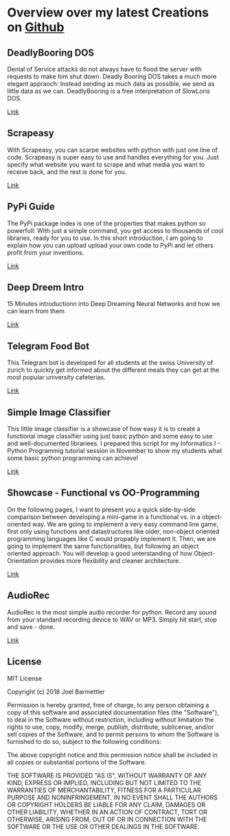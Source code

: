 # Overview over my latest Creations on [Github](https://www.github.com/joelbarmettlerUZH/)

## DeadlyBooring DOS
Denial of Service attacks do not always have to flood the server with requests to make him shut down. Deadly Booring DOS takes a much more elegant appraoch: Instead sending as much data as possible, we send as little data as we can. DeadlyBooring is a free interpretation of SlowLoris DOS.

[Link](https://joelbarmettleruzh.github.io/DeadlyBooring_DOS/)

## Scrapeasy
With Scrapeasy, you can scarpe websites with python with just one line of code. Scrapeasy is super easy to use and handles everything for you. Just specify what website you want to scrape and what media you want to receive back, and the rest is done for you.

[Link](https://joelbarmettleruzh.github.io/Scrapeasy/)

## PyPi Guide
The PyPi package index is one of the properties that makes python so powerfull: With just a simple command, you get access to thousands of cool libraries, ready for you to use. In this short introduction, I am going to explain how you can upload upload your own code to PyPi and let others profit from your inventions. 

[Link](https://joelbarmettleruzh.github.io/PyPi_Guide/)

## Deep Dreem Intro
15 Minutes introductionn into Deep Dreaming Neural Networks and how we can learn from them 

[Link](https://joelbarmettleruzh.github.io/DeepDream_Intro/)

## Telegram Food Bot
This Telegram bot is developed for all students at the swiss University of zurich to quickly get informed about the different meals they can get at the most popular university cafeterias.

[Link](https://joelbarmettleruzh.github.io/Telegram_FoodBot)

## Simple Image Classifier

This little image classifier is a showcase of how easy it is to create a functional image classifier using just basic python and some easy to use and well-documented librariees. I prepared this script for my Informatics I - Python Programmig tutorial session in November to show my students what some basic python programming can achieve!

[Link](https://joelbarmettleruzh.github.io/Simplest_Image_Classifier/)

## Showcase - Functional vs OO-Programming
On the following pages, I want to present you a quick side-by-side comparison between developing a mini-game in a functional vs. in a object-oriented way. We are going to implement a very easy command line game, first only using functions and datastructures like older, non-object oriented programming languages like C would propably implement it. Then, we are going to implement the same functionalities, but following an object oriented approach. You will develop a good unterstanding of how Object-Orientation provides more flexibility and cleaner architecture.

[Link](https://joelbarmettleruzh.github.io/Functional_vs_OOP_Showcase/)

## AudioRec
AudioRec is the most simple audio recorder for python. Record any sound from your standard recording device to WAV or MP3. Simply hit start, stop and save - done.

[Link](https://joelbarmettleruzh.github.io/AudioRec)

License
----

MIT License

Copyright (c) 2018 Joel Barmettler

Permission is hereby granted, free of charge, to any person obtaining a copy
of this software and associated documentation files (the "Software"), to deal
in the Software without restriction, including without limitation the rights
to use, copy, modify, merge, publish, distribute, sublicense, and/or sell
copies of the Software, and to permit persons to whom the Software is
furnished to do so, subject to the following conditions:

The above copyright notice and this permission notice shall be included in all
copies or substantial portions of the Software.

THE SOFTWARE IS PROVIDED "AS IS", WITHOUT WARRANTY OF ANY KIND, EXPRESS OR
IMPLIED, INCLUDING BUT NOT LIMITED TO THE WARRANTIES OF MERCHANTABILITY,
FITNESS FOR A PARTICULAR PURPOSE AND NONINFRINGEMENT. IN NO EVENT SHALL THE
AUTHORS OR COPYRIGHT HOLDERS BE LIABLE FOR ANY CLAIM, DAMAGES OR OTHER
LIABILITY, WHETHER IN AN ACTION OF CONTRACT, TORT OR OTHERWISE, ARISING FROM,
OUT OF OR IN CONNECTION WITH THE SOFTWARE OR THE USE OR OTHER DEALINGS IN THE
SOFTWARE.
